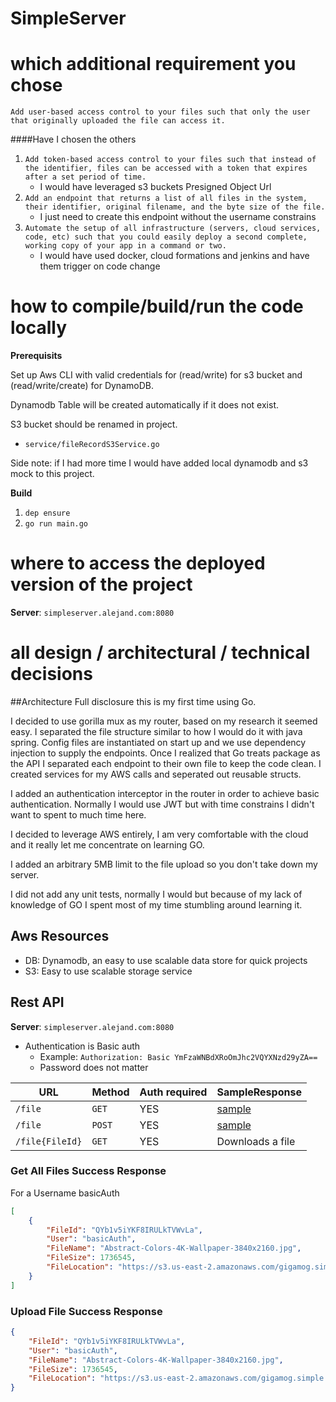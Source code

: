 # SimpleServer

# which additional requirement you chose
`Add user-based access control to your files such that only the user that originally
uploaded the file can access it.`

####Have I chosen the others
1. `Add token-based access control to your files such that instead of the identifier,
   files can be accessed with a token that expires after a set period of time.`
   - I would have leveraged s3 buckets Presigned Object Url
2. `Add an endpoint that returns a list of all files in the system, their identifier, original
    filename, and the byte size of the file.`
    - I just need to create this endpoint without the username constrains
3. `Automate the setup of all infrastructure (servers, cloud services, code, etc) such
    that you could easily deploy a second complete, working copy of your app in a
    command or two.`
    - I would have used docker, cloud formations and jenkins and have them trigger on code change

# how to compile/build/run the code locally
**Prerequisits**

Set up Aws CLI with valid credentials for (read/write) for s3 bucket and (read/write/create) for DynamoDB.

Dynamodb Table will be created automatically if it does not exist.

S3 bucket should be renamed in project. 
- `service/fileRecordS3Service.go`

Side note: if I had more time I would have added local dynamodb and s3 mock to this project.

**Build**

 1. `dep ensure`
 2. `go run main.go`

# where to access the deployed version of the project

**Server**:  `simpleserver.alejand.com:8080`

# all design / architectural / technical decisions

##Architecture
Full disclosure this is my first time using Go. 

I decided to use gorilla mux as my router, based on my research it seemed easy. 
I separated the file structure similar to how I would do it with java spring. 
Config files are instantiated on start up and we use dependency injection to supply the endpoints.
Once I realized that Go treats package as the API I separated each endpoint to their own file to keep the code clean. 
I created services for my AWS calls and seperated out reusable structs.

I added an authentication interceptor in the router in order to achieve basic authentication. Normally I would use JWT but with time constrains I didn't want to spent to much time here.

I decided to leverage AWS entirely, I am very comfortable with the cloud and it really let me concentrate on learning GO.

I added an arbitrary 5MB limit to the file upload so you don't take down my server.

I did not add any unit tests, normally I would but because of my lack of knowledge of GO I spent most of my time stumbling around learning it.

## Aws Resources
- DB: Dynamodb, an easy to use scalable data store for quick projects
- S3: Easy to use scalable storage service

## Rest API
**Server**:  `simpleserver.alejand.com:8080`

- Authentication is Basic auth 
    - Example: `Authorization: Basic YmFzaWNBdXRoOmJhc2VQYXNzd29yZA==`
    - Password does not matter
    

| **URL** | **Method** | **Auth required** | **SampleResponse** |
| --- | --- | --- | --- |
| `/file` | `GET` | YES | [sample](#get-all-files-success-response) |
| `/file` | `POST` | YES | [sample](#upload-file) |
| `/file{FileId}` | `GET` | YES | Downloads a file |

### Get All Files Success Response

For a Username basicAuth

```json
[
    {
        "FileId": "QYb1v5iYKF8IRULkTVWvLa",
        "User": "basicAuth",
        "FileName": "Abstract-Colors-4K-Wallpaper-3840x2160.jpg",
        "FileSize": 1736545,
        "FileLocation": "https://s3.us-east-2.amazonaws.com/gigamog.simple.server.2018/QYb1v5iYKF8IRULkTVWvLa"
    }
]
```

### Upload File Success Response
```json
{
    "FileId": "QYb1v5iYKF8IRULkTVWvLa",
    "User": "basicAuth",
    "FileName": "Abstract-Colors-4K-Wallpaper-3840x2160.jpg",
    "FileSize": 1736545,
    "FileLocation": "https://s3.us-east-2.amazonaws.com/gigamog.simple.server.2018/QYb1v5iYKF8IRULkTVWvLa"
}
```

